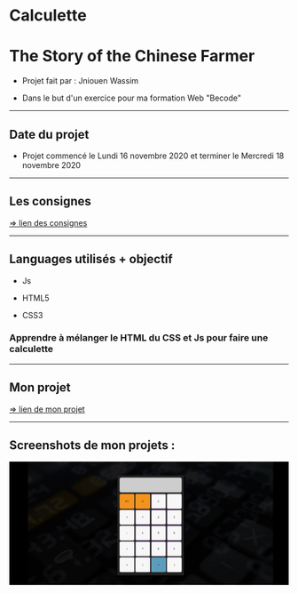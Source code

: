# Calculette

# The Story of the Chinese Farmer

* Projet fait par : Jniouen Wassim

* Dans le but d'un exercice pour ma formation   Web "Becode"

---------------------------------------------

## Date du projet 

* Projet commencé le Lundi 16 novembre 2020 et terminer le Mercredi 18 novembre 2020

---------------------------------------------

## Les consignes

[ => lien des consignes](https://github.com/becodeorg/bxl-hopper-1-25/tree/master/The%20Hill/projects/1.calculator)

---------------------------------------------

## Languages utilisés + objectif

* Js

* HTML5

* CSS3

### Apprendre à mélanger le HTML du CSS et Js pour faire une calculette

---------------------------------------------

## Mon projet

[ => lien de mon projet ](https://jniouen-wassim.github.io/Calculette/)

---------------------------------------------

## Screenshots de mon projets :

![ Screenshots 1 ](calculette.png)


